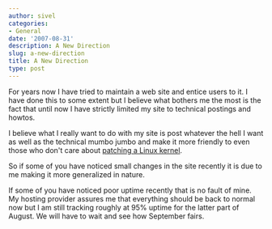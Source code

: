 ```yaml
---
author: sivel
categories:
- General
date: '2007-08-31'
description: A New Direction
slug: a-new-direction
title: A New Direction
type: post
---
```


For years now I have tried to maintain a web site and entice users to it. I have done this to some extent but I believe what bothers me the most is the fact that until now I have strictly limited my site to technical postings and howtos.

I believe what I really want to do with my site is post whatever the hell I want as well as the technical mumbo jumbo and make it more friendly to even those who don't care about [patching a Linux kernel][1].

So if some of you have noticed small changes in the site recently it is due to me making it more generalized in nature.

If some of you have noticed poor uptime recently that is no fault of mine. My hosting provider assures me that everything should be back to normal now but I am still tracking roughly at 95% uptime for the latter part of August. We will have to wait and see how September fairs.

 [1]: http://www.ubergeek.tv/article.php?pid=54
